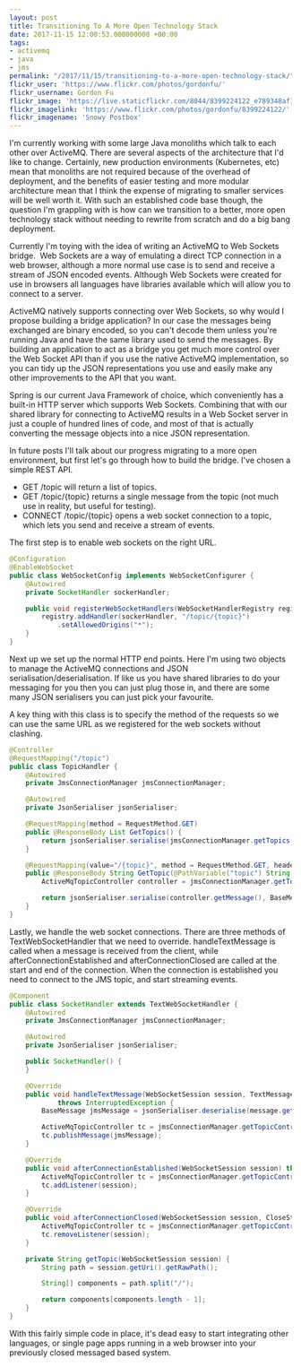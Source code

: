 ```yaml
---
layout: post
title: Transitioning To A More Open Technology Stack
date: 2017-11-15 12:00:53.000000000 +00:00
tags:
- activemq
- java
- jms
permalink: "/2017/11/15/transitioning-to-a-more-open-technology-stack/"
flickr_user: 'https://www.flickr.com/photos/gordonfu/'
flickr_username: Gordon Fu
flickr_image: 'https://live.staticflickr.com/8044/8399224122_e789348af1_w.jpg'
flickr_imagelink: 'https://www.flickr.com/photos/gordonfu/8399224122/'
flickr_imagename: 'Snowy Postbox'
---
```

I'm currently working with some large Java monoliths which talk to each other over ActiveMQ. There are several
aspects of the architecture that I'd like to change. Certainly, new production environments (Kubernetes, etc)
mean that monoliths are not required because of the overhead of deployment, and the benefits of easier testing
and more modular architecture mean that I think the expense of migrating to smaller services will be well
worth it. With such an established code base though, the question I'm grappling with is how can we transition
to a better, more open technology stack without needing to rewrite from scratch and do a big bang deployment.

Currently I'm toying with the idea of writing an ActiveMQ to Web Sockets bridge.  Web Sockets are a way of
emulating a direct TCP connection in a web browser, although a more normal use case is to send and receive a
stream of JSON encoded events. Although Web Sockets were created for use in browsers all languages have
libraries available which will allow you to connect to a server.

ActiveMQ natively supports connecting over Web Sockets, so why would I propose building a bridge application?
In our case the messages being exchanged are binary encoded, so you can't decode them unless you're running
Java and have the same library used to send the messages. By building an application to act as a bridge you
get much more control over the Web Socket API than if you use the native ActiveMQ implementation, so you can
tidy up the JSON representations you use and easily make any other improvements to the API that you want.
<!--more-->

Spring is our current Java Framework of choice, which conveniently has a built-in HTTP server which supports
Web Sockets. Combining that with our shared library for connecting to ActiveMQ results in a Web Socket server
in just a couple of hundred lines of code, and most of that is actually converting the message objects into a
nice JSON representation.

In future posts I'll talk about our progress migrating to a more open environment, but first let's go through
how to build the bridge. I've chosen a simple REST API.

* GET /topic will return a list of topics.
* GET /topic/{topic} returns a single message from the topic (not much use in reality, but useful for testing).
* CONNECT /topic/{topic} opens a web socket connection to a topic, which lets you send and receive a stream of events.

The first step is to enable web sockets on the right URL.

```java
@Configuration
@EnableWebSocket
public class WebSocketConfig implements WebSocketConfigurer {
    @Autowired
    private SocketHandler sockerHandler;

    public void registerWebSocketHandlers(WebSocketHandlerRegistry registry) {
        registry.addHandler(sockerHandler, "/topic/{topic}")
            .setAllowedOrigins("*");
    }
}
```

Next up we set up the normal HTTP end points. Here I'm using two objects to manage the ActiveMQ connections
and JSON serialisation/deserialisation. If like us you have shared libraries to do your messaging for you then
you can just plug those in, and there are some many JSON serialisers you can just pick your favourite.

A key thing with this class is to specify the method of the requests so we can use the same URL as we
registered for the web sockets without clashing.

```java
@Controller
@RequestMapping("/topic")
public class TopicHandler {
    @Autowired
    private JmsConnectionManager jmsConnectionManager;

    @Autowired
    private JsonSerialiser jsonSerialiser;

    @RequestMapping(method = RequestMethod.GET)
    public @ResponseBody List GetTopics() {
        return jsonSerialiser.serialise(jmsConnectionManager.getTopics());
    }

    @RequestMapping(value="/{topic}", method = RequestMethod.GET, headers = "Connection!=Upgrade")
    public @ResponseBody String GetTopic(@PathVariable("topic") String topic) {
        ActiveMqTopicController controller = jmsConnectionManager.getTopicController(topic);

        return jsonSerialiser.serialise(controller.getMessage(), BaseMessage.class);
    }
}
```

Lastly, we handle the web socket connections. There are three methods of TextWebSocketHandler that we need to
override. handleTextMessage is called when a message is received from the client, while
afterConnectionEstablished and afterConnectionClosed are called at the start and end of the connection. When
the connection is established you need to connect to the JMS topic, and start streaming events.

```java
@Component
public class SocketHandler extends TextWebSocketHandler {
    @Autowired
    private JmsConnectionManager jmsConnectionManager;

    @Autowired
    private JsonSerialiser jsonSerialiser;

    public SocketHandler() {
    }

    @Override
    public void handleTextMessage(WebSocketSession session, TextMessage message)
            throws InterruptedException {
        BaseMessage jmsMessage = jsonSerialiser.deserialise(message.getPayload(), BaseMessage.class);

        ActiveMqTopicController tc = jmsConnectionManager.getTopicController(getTopic(session));
        tc.publishMessage(jmsMessage);
    }

    @Override
    public void afterConnectionEstablished(WebSocketSession session) throws Exception {
        ActiveMqTopicController tc = jmsConnectionManager.getTopicController(getTopic(session));
        tc.addListener(session);
    }

    @Override
    public void afterConnectionClosed(WebSocketSession session, CloseStatus closeStatus) {
        ActiveMqTopicController tc = jmsConnectionManager.getTopicController(getTopic(session));
        tc.removeListener(session);
    }

    private String getTopic(WebSocketSession session) {
        String path = session.getUri().getRawPath();

        String[] components = path.split("/");

        return components[components.length - 1];
    }
}
```

With this fairly simple code in place, it's dead easy to start integrating other languages, or single page
apps running in a web browser into your previously closed messaged based system.

